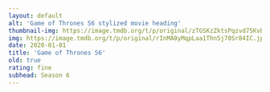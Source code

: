 ```yaml
---
layout: default
alt: 'Game of Thrones S6 stylized movie heading'
thumbnail-img: https://image.tmdb.org/t/p/original/zTGSKzZktsPqzvd75KvByK5G54A.png
img: https://image.tmdb.org/t/p/original/rInMA0yMqpLaa1Thn5j70Sr84IC.jpg
date: 2020-01-01
title: 'Game of Thrones S6'
old: true
rating: fine
subhead: Season 6
---
```

